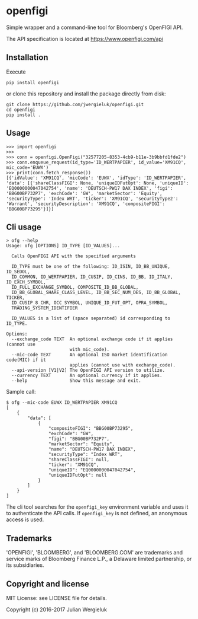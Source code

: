 # openfigi

Simple wrapper and a command-line tool for Bloomberg's OpenFIGI API.

The API specification is located at https://www.openfigi.com/api

## Installation

Execute

    pip install openfigi

or clone this repository and install the package directly from disk:

    git clone https://github.com/jwergieluk/openfigi.git
    cd openfigi
    pip install .

## Usage

    >>> import openfigi
    >>> 
    >>> conn = openfigi.OpenFigi("32577205-8353-4cb9-b11e-3b9bbfd1fde2")
    >>> conn.enqueue_request(id_type='ID_WERTPAPIER', id_value='XM91CQ', mic_code='EUWX')
    >>> print(conn.fetch_response())
    [{'idValue': 'XM91CQ', 'micCode': 'EUWX', 'idType': 'ID_WERTPAPIER', 'data': [{'shareClassFIGI': None, 'uniqueIDFutOpt': None, 'uniqueID': 'EQ0000000047042754', 'name': 'DEUTSCH-PW17 DAX INDEX', 'figi': 'BBG00BP732P7', 'exchCode': 'GW', 'marketSector': 'Equity', 'securityType': 'Index WRT', 'ticker': 'XM91CQ', 'securityType2': 'Warrant', 'securityDescription': 'XM91CQ', 'compositeFIGI': 'BBG00BP73295'}]}]


## Cli usage

    > ofg --help
    Usage: ofg [OPTIONS] ID_TYPE [ID_VALUES]...

      Calls OpenFIGI API with the specified arguments

      ID_TYPE must be one of the following: ID_ISIN, ID_BB_UNIQUE, ID_SEDOL,
      ID_COMMON, ID_WERTPAPIER, ID_CUSIP, ID_CINS, ID_BB, ID_ITALY, ID_EXCH_SYMBOL,
      ID_FULL_EXCHANGE_SYMBOL, COMPOSITE_ID_BB_GLOBAL,
      ID_BB_GLOBAL_SHARE_CLASS_LEVEL, ID_BB_SEC_NUM_DES, ID_BB_GLOBAL, TICKER,
      ID_CUSIP_8_CHR, OCC_SYMBOL, UNIQUE_ID_FUT_OPT, OPRA_SYMBOL,
      TRADING_SYSTEM_IDENTIFIER

      ID_VALUES is a list of (space separated) id corresponding to ID_TYPE.

    Options:
      --exchange_code TEXT  An optional exchange code if it applies (cannot use
                            with mic_code).
      --mic-code TEXT       An optional ISO market identification code(MIC) if it
                            applies (cannot use with exchange_code).
      --api-version [V1|V2] The OpenFIGI API version to utilize.
      --currency TEXT       An optional currency if it applies.
      --help                Show this message and exit.

Sample call:

    $ ofg --mic-code EUWX ID_WERTPAPIER XM91CQ
    [
        {
            "data": [
                {
                    "compositeFIGI": "BBG00BP73295",
                    "exchCode": "GW",
                    "figi": "BBG00BP732P7",
                    "marketSector": "Equity",
                    "name": "DEUTSCH-PW17 DAX INDEX",
                    "securityType": "Index WRT",
                    "shareClassFIGI": null,
                    "ticker": "XM91CQ",
                    "uniqueID": "EQ0000000047042754",
                    "uniqueIDFutOpt": null
                }
            ]
        }
    ]

The cli tool searches for the `openfigi_key` environment variable and uses it to
authenticate the API calls. If `openfigi_key` is not defined, an anonymous access is used.

## Trademarks

'OPENFIGI', 'BLOOMBERG', and 'BLOOMBERG.COM' are trademarks and service marks of
Bloomberg Finance L.P., a Delaware limited partnership, or its subsidiaries.

## Copyright and license

MIT License: see LICENSE file for details.

Copyright (c) 2016-2017 Julian Wergieluk
